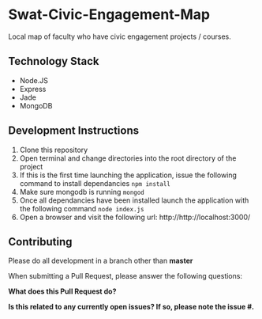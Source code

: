 # Swat-Civic-Engagement-Map
Local map of faculty who have civic engagement projects / courses.

## Technology Stack

- Node.JS
- Express
- Jade
- MongoDB

## Development Instructions

1. Clone this repository
2. Open terminal and change directories into the root directory of the project
3. If this is the first time launching the application, issue the following command to install dependancies ``` npm install ```
4. Make sure mongodb is running ``` mongod ```
5. Once all dependancies have been installed launch the application with the following command ``` node index.js ```
6. Open a browser and visit the following url: http://http://localhost:3000/

## Contributing

Please do all development in a branch other than **master**

When submitting a Pull Request, please answer the following questions:

**What does this Pull Request do?**

**Is this related to any currently open issues? If so, please note the issue #.**
